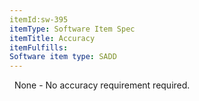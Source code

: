 ```yaml
---
itemId:sw-395
itemType: Software Item Spec
itemTitle: Accuracy
itemFulfills: 
Software item type: SADD
---
```

 
None - No accuracy requirement required.